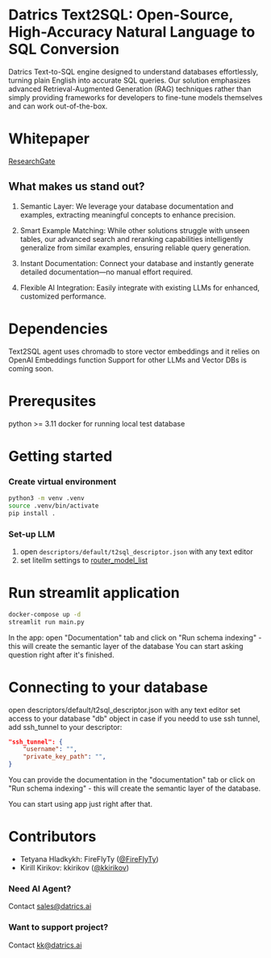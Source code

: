 # Datrics Text2SQL: Open-Source, High-Accuracy Natural Language to SQL Conversion

Datrics Text-to-SQL engine designed to understand databases effortlessly, turning plain English into accurate SQL queries. Our solution emphasizes advanced Retrieval-Augmented Generation (RAG) techniques rather than simply providing frameworks for developers to fine-tune models themselves and can work out-of-the-box.

# Whitepaper
[ResearchGate](https://www.researchgate.net/publication/389944067_Datrics_Text2SQL_A_Framework_for_Natural_Language_to_SQL_Query_Generation)

## What makes us stand out?
1. Semantic Layer: 
We leverage your database documentation and examples, extracting meaningful concepts to enhance precision.

2. Smart Example Matching: 
While other solutions struggle with unseen tables, our advanced search and reranking capabilities intelligently generalize from similar examples, ensuring reliable query generation.

3. Instant Documentation: 
Connect your database and instantly generate detailed documentation—no manual effort required.

4. Flexible AI Integration: 
Easily integrate with existing LLMs for enhanced, customized performance.

# Dependencies

Text2SQL agent uses chromadb to store vector embeddings and it relies on OpenAI Embeddings function
Support for other LLMs and Vector DBs is coming soon.

# Prerequsites

python >= 3.11
docker for running local test database

# Getting started

### Create virtual environment

```bash
python3 -m venv .venv
source .venv/bin/activate
pip install .
```

### Set-up LLM

1. open `descriptors/default/t2sql_descriptor.json` with any text editor
2. set litellm settings to [router_model_list](https://docs.litellm.ai/docs/routing#quick-start)


# Run streamlit application

```bash
docker-compose up -d
streamlit run main.py
```

In the app: open "Documentation" tab and click on "Run schema indexing" - this will create the semantic layer of the database
You can start asking question right after it's finished.

# Connecting to your database

open descriptors/default/t2sql_descriptor.json with any text editor
set access to your database "db" object
in case if you needd to use ssh tunnel, add ssh_tunnel to your descriptor:

```json
"ssh_tunnel": {
    "username": "",
    "private_key_path": "",    
}
```

You can provide the documentation in the "documentation" tab or click on "Run schema indexing" - this will create the semantic layer of the database.

You can start using app just right after that.

# Contributors

- Tetyana Hladkykh: FireFlyTy ([@FireFlyTy](https://github.com/FireFlyTy))
- Kirill Kirikov: kkirikov ([@kkirikov](https://github.com/kkirikov))

### Need AI Agent? 
Contact sales@datrics.ai

### Want to support project? 
Contact kk@datrics.ai 
